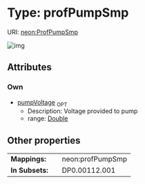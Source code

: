 
# Type: profPumpSmp




URI: [neon:ProfPumpSmp](https://data.neonscience.org/ProfPumpSmp)


![img](http://yuml.me/diagram/nofunky;dir:TB/class/[ProfPumpSmp&#124;pumpVoltage:double%20%3F])

## Attributes


### Own

 * [pumpVoltage](pumpVoltage.md)  <sub>OPT</sub>
    * Description: Voltage provided to pump
    * range: [Double](types/Double.md)

## Other properties

|  |  |  |
| --- | --- | --- |
| **Mappings:** | | neon:profPumpSmp |
| **In Subsets:** | | DP0.00112.001 |

